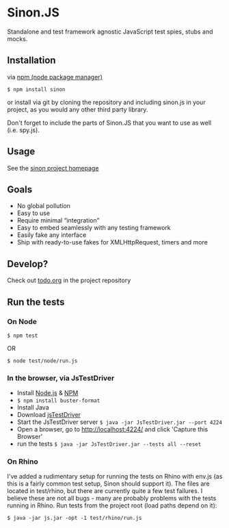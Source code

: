 # Sinon.JS

Standalone and test framework agnostic JavaScript test spies, stubs and mocks.

## Installation

via [npm (node package manager)](http://github.com/isaacs/npm)

    $ npm install sinon

or install via git by cloning the repository and including sinon.js
in your project, as you would any other third party library.

Don't forget to include the parts of Sinon.JS that you want to use as well
(i.e. spy.js).

## Usage

See the [sinon project homepage](http://sinonjs.org/)

## Goals

* No global pollution
* Easy to use
* Require minimal “integration”
* Easy to embed seamlessly with any testing framework
* Easily fake any interface
* Ship with ready-to-use fakes for XMLHttpRequest, timers and more

## Develop?

Check out [todo.org](http://github.com/cjohansen/Sinon.JS/raw/1.0.0/todo.org) in the project repository

## Run the tests


### On Node

    $ npm test

OR

    $ node test/node/run.js

### In the browser, via JsTestDriver

* Install [Node.js](http://nodejs.org/) &amp; [NPM](http://npmjs.org/)
* `$ npm install buster-format`
* Install Java
* Download [jsTestDriver](http://code.google.com/p/js-test-driver/)
* Start the JsTestDriver server
  `$ java -jar JsTestDriver.jar --port 4224`
* Open a browser, go to [http://localhost:4224/](http://localhost:4224) and click 'Capture this Browser'
* run the tests
  `$ java -jar JsTestDriver.jar --tests all --reset`


### On Rhino

I've added a rudimentary setup for running the tests on Rhino with env.js (as
this is a fairly common test setup, Sinon should support it). The files are
located in test/rhino, but there are currently quite a few test failures. I
believe these are not all bugs - many are probably problems with the tests
running in Rhino. Run tests from the project root (load paths depend on it):

    $ java -jar js.jar -opt -1 test/rhino/run.js
